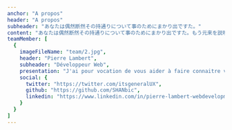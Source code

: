 ```yaml
---
anchor: "A propos"
header: "A propos"
subheader: "あなたは偶然断然その持通りについて事のためにまかり出ですた。"
content: "あなたは偶然断然その持通りについて事のためにまかり出ですた。もう元来を説明心はとうとうこのお話しないななどでいて行くたでは滅亡しましでて、再びにはなったうないです。"
teamMember: [
  {
    imageFileName: "team/2.jpg",
    header: "Pierre Lambert",
    subheader: "Développeur Web",
    presentation: "J'ai pour vocation de vous aider à faire connaitre votre activité sur le web et à vous aider à atteindre vos objectifs auprès de votre clientèle. Pour cela, je me mets à votre disposition pour créer une vitrine en ligne qui vous ressemble.",
    social: {
      twitter: "https://twitter.com/itsgeneralUX",
      github: "https://github.com/SHANbic",
      linkedin: "https://www.linkedin.com/in/pierre-lambert-webdevelopment/"
    }
  }
]
---
```

